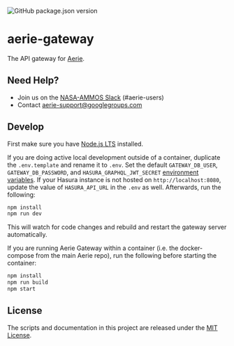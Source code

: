 ![GitHub package.json version](https://img.shields.io/github/package-json/v/NASA-AMMOS/aerie-gateway?color=brightgreen)

# aerie-gateway

The API gateway for [Aerie](https://github.com/NASA-AMMOS/aerie).

## Need Help?

- Join us on the [NASA-AMMOS Slack](https://join.slack.com/t/nasa-ammos/shared_invite/zt-1mlgmk5c2-MgqVSyKzVRUWrXy87FNqPw) (#aerie-users)
- Contact aerie-support@googlegroups.com

## Develop

First make sure you have [Node.js LTS](https://nodejs.org) installed.

If you are doing active local development outside of a container, duplicate the `.env.template` and rename it to `.env`. Set the default `GATEWAY_DB_USER`, `GATEWAY_DB_PASSWORD`, and `HASURA_GRAPHQL_JWT_SECRET` [environment variables](./docs/ENVIRONMENT.md).
If your Hasura instance is not hosted on `http://localhost:8080`, update the value of `HASURA_API_URL` in the `.env` as well. Afterwards, run the following:

```sh
npm install
npm run dev
```

This will watch for code changes and rebuild and restart the gateway server automatically.

If you are running Aerie Gateway within a container (i.e. the docker-compose from the main Aerie repo), run the following before starting the container:

```sh
npm install
npm run build
npm start
```

## License

The scripts and documentation in this project are released under the [MIT License](LICENSE).
